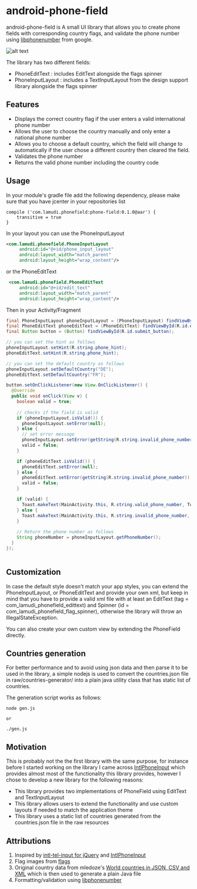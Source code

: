android-phone-field
===================

android-phone-field is A small UI library that allows you to create phone fields with corresponding country flags, and validate the phone number using [libphonenumber](https://github.com/googlei18n/libphonenumber) from google.

![alt text](https://raw.githubusercontent.com/lamudi-gmbh/android-phone-field/master/raw/phone-field.gif "Sample App")

The library has two different fields:

 * PhoneEditText : includes EditText alongside the flags spinner
 * PhoneInputLayout : includes a TextInputLayout from the design support library alongside the flags spinner 
 
## Features
 
 * Displays the correct country flag if the user enters a valid international phone number
 * Allows the user to choose the country manually and only enter a national phone number
 * Allows you to choose a default country, which the field will change to automatically if the user chose a different country then cleared the field.
 * Validates the phone number 
 * Returns the valid phone number including the country code
 
## Usage

In your module's gradle file add the following dependency, please make sure that you have jcenter in your repositories list

```
compile ('com.lamudi.phonefield:phone-field:0.1.0@aar') {
    transitive = true
}
```

 In your layout you can use the PhoneInputLayout 
 
```xml
<com.lamudi.phonefield.PhoneInputLayout
     android:id="@+id/phone_input_layout"
     android:layout_width="match_parent"
     android:layout_height="wrap_content"/>
```
 
 or the PhoneEditText
 
```xml
 <com.lamudi.phonefield.PhoneEditText
     android:id="@+id/edit_text"
     android:layout_width="match_parent"
     android:layout_height="wrap_content"/>
```

Then in your Activity/Fragment

 
```java 
final PhoneInputLayout phoneInputLayout = (PhoneInputLayout) findViewById(R.id.phone_input_layout);
final PhoneEditText phoneEditText = (PhoneEditText) findViewById(R.id.edit_text);
final Button button = (Button) findViewById(R.id.submit_button);

// you can set the hint as follows
phoneInputLayout.setHint(R.string.phone_hint);
phoneEditText.setHint(R.string.phone_hint);

// you can set the default country as follows
phoneInputLayout.setDefaultCountry("DE");
phoneEditText.setDefaultCountry("FR");

button.setOnClickListener(new View.OnClickListener() {
  @Override
  public void onClick(View v) {
    boolean valid = true;
    
    // checks if the field is valid 
    if (phoneInputLayout.isValid()) {
      phoneInputLayout.setError(null);
    } else {
      // set error message
      phoneInputLayout.setError(getString(R.string.invalid_phone_number));
      valid = false;
    }

    if (phoneEditText.isValid()) {
      phoneEditText.setError(null);
    } else {
      phoneEditText.setError(getString(R.string.invalid_phone_number));
      valid = false;
    }

    if (valid) {
      Toast.makeText(MainActivity.this, R.string.valid_phone_number, Toast.LENGTH_LONG).show();
    } else {
      Toast.makeText(MainActivity.this, R.string.invalid_phone_number, Toast.LENGTH_LONG).show();
    }
    
    // Return the phone number as follows
    String phoneNumber = phoneInputLayout.getPhoneNumber();
  }
});
 
```

## Customization

In case the default style doesn't match your app styles, you can extend the PhoneInputLayout, or PhoneEditText and provide your own xml, but keep in mind that you have to provide a valid xml file with at least an EditText (tag = com_lamudi_phonefield_edittext) and Spinner (id = com_lamudi_phonefield_flag_spinner), otherwise the library will throw an IllegalStateException.

You can also create your own custom view by extending the PhoneField directly. 

## Countries generation
For better performance and to avoid using json data and then parse it to be used in the library, a simple nodejs is used to convert the countries.json file in raw/countries-generator/ into a plain java utility class that has static list of countries.

The generation script works as follows:
```
node gen.js

or

./gen.js
```

## Motivation

This is probably not the the first library with the same purpose, for instance before I started working on the library I came across [IntlPhoneInput](https://github.com/Rimoto/IntlPhoneInput) which provides almost most of the functionality this library provides, however I chose to develop a new library for the following reasons: 
 
 * This library provides two implementations of PhoneField using EditText and TextInputLayout
 * This library allows users to extend the functionality and use custom layouts if needed to match the application theme
 * This library uses a static list of countries generated from the countries.json file in the raw resources 

## Attributions  

 1. Inspired by [intl-tel-input for jQuery](https://github.com/jackocnr/intl-tel-input) and [IntlPhoneInput](https://github.com/Rimoto/IntlPhoneInput)
 2. Flag images from [flags](https://www.gosquared.com/resources/flag-icons/)
 3. Original country data from mledoze's [World countries in JSON, CSV and XML](https://github.com/mledoze/countries) which is then used to generate a plain Java file
 4. Formatting/validation using [libphonenumber](https://github.com/googlei18n/libphonenumber)
